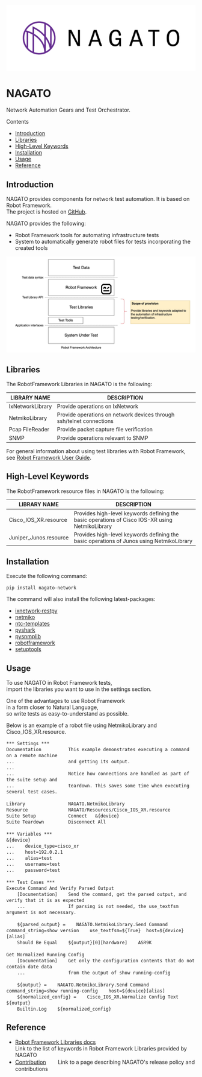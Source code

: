 ![nagato](/images/Nagato_Logo_Horizontal.png)

NAGATO
===============
Network Automation Gears and Test Orchestrator.

Contents
- [Introduction](#introduction)
- [Libraries](#libraries)
- [High-Level Keywords](#high-level-keywords)
- [Installation](#installation)
- [Usage](#usage)
- [Reference](#reference)

Introduction
-------------
NAGATO provides components for network test automation. It is based on Robot Framework.  
The project is hosted on [GitHub](https://github.com/ctc-nt/NAGATO).

NAGATO provides the following:  
- Robot Framework tools for automating infrastructure tests
- System to automatically generate robot files for tests incorporating the created tools

![nagato](/images/Nagato_Scope_of_Provision.png)

Libraries
-------------
The RobotFramework Libraries in NAGATO is the following:

 LIBRARY NAME | DESCRIPTION |
| ---- | ---- |
| IxNetworkLibrary | Provide operations on IxNetwork |
| NetmikoLibrary | Provide operations on network devices through ssh/telnet connections |
| Pcap FileReader | Provide packet capture file verification |
| SNMP | Provide operations relevant to SNMP |

For general information about using test libraries with Robot Framework, see
[Robot Framework User Guide](https://robotframework.org/robotframework/latest/RobotFrameworkUserGuide.html#using-test-libraries).

High-Level Keywords
-------------
The RobotFramework resource files in NAGATO is the following:

 LIBRARY NAME | DESCRIPTION |
| ---- | ---- |
| Cisco_IOS_XR.resource | Provides high-level keywords defining the basic operations of Cisco IOS-XR using NetmikoLibrary |
| Juniper_Junos.resource | Provides high-level keywords defining the basic operations of Junos using NetmikoLibrary |

Installation
------------
Execute the following command:
```
pip install nagato-network
```

The command will also install the following latest-packages:
- [ixnetwork-restpy](https://pypi.org/project/ixnetwork-restpy/)
- [netmiko](https://pypi.org/project/netmiko/)
- [ntc-templates](https://pypi.org/project/ntc-templates/)
- [pyshark](https://pypi.org/project/pyshark/)
- [pysnmplib](https://pypi.org/project/pysnmplib/)
- [robotframework](https://pypi.org/project/robotframework/)
- [setuptools](https://pypi.org/project/setuptools/)

Usage
------------
To use NAGATO in Robot Framework tests,  
import the libraries you want to use in the settings section.

One of the advantages to use Robot Framework  
in a form closer to Natural Language,  
so write tests as easy-to-understand as possible.

Below is an example of a robot file using NetmikoLibrary and Cisco_IOS_XR.resource.

```robotframework
*** Settings ***
Documentation          This example demonstrates executing a command on a remote machine
...                    and getting its output.
...
...                    Notice how connections are handled as part of the suite setup and
...                    teardown. This saves some time when executing several test cases.

Library                NAGATO.NetmikoLibrary
Resource               NAGATO/Resources/Cisco_IOS_XR.resource
Suite Setup            Connect   &{device}
Suite Teardown         Disconnect All

*** Variables ***
&{device}
...    device_type=cisco_xr
...    host=192.0.2.1
...    alias=test
...    username=test
...    password=test

*** Test Cases ***
Execute Command And Verify Parsed Output
    [Documentation]    Send the command, get the parsed output, and verify that it is as expected
    ...                If parsing is not needed, the use_textfsm argument is not necessary.

    ${parsed_output} =    NAGATO.NetmikoLibrary.Send Command    command_string=show version    use_textfsm=${True}  host=${device}[alias]
    Should Be Equal    ${output}[0][hardware]    ASR9K

Get Normalized Running Config
    [Documentation]    Get only the configuration contents that do not contain date data 
    ...                from the output of show running-config

    ${output} =    NAGATO.NetmikoLibrary.Send Command     command_string=show running-config    host=${device}[alias]
    ${normalized_config} =    Cisco_IOS_XR.Normalize Config Text    ${output}
    Builtin.Log    ${normalized_config}
```

Reference
------------
- [Robot Framework Libraries docs](./docs/index.md)  
Link to the list of keywords in Robot Framework Libraries provided by NAGATO
- [Contribution](./POLICIES_ja.md)　　
Link to a page describing NAGATO's release policy and contributions
